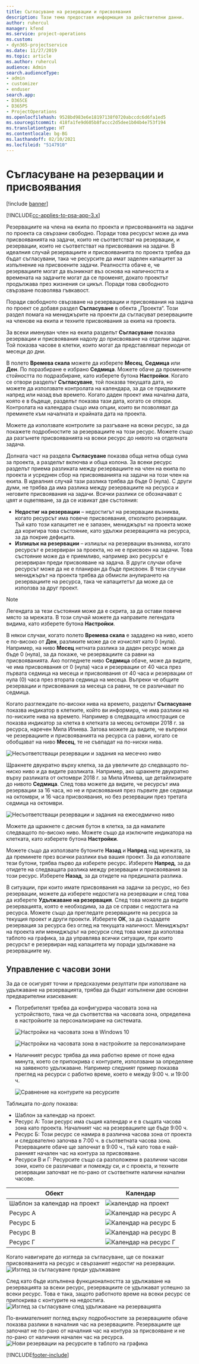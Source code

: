 ```yaml
---
title: Съгласуване на резервации и присвоявания
description: Тази тема предоставя информация за действителни данни.
author: ruhercul
manager: kfend
ms.service: project-operations
ms.custom:
- dyn365-projectservice
ms.date: 11/27/2019
ms.topic: article
ms.author: ruhercul
audience: Admin
search.audienceType:
- admin
- customizer
- enduser
search.app:
- D365CE
- D365PS
- ProjectOperations
ms.openlocfilehash: 9528bd983e6e18197138f0720abccdc6d6fa1ed5
ms.sourcegitcommit: 418fa1fe9d605b8faccc2d5dee1b04b4e753f194
ms.translationtype: HT
ms.contentlocale: bg-BG
ms.lasthandoff: 02/10/2021
ms.locfileid: "5147910"
---
```

# <a name="reconcile-bookings-and-assignments"></a>Съгласуване на резервации и присвоявания

[!include [banner](../includes/psa-now-project-operations.md)]

[!INCLUDE[cc-applies-to-psa-app-3.x](../includes/cc-applies-to-psa-app-3x.md)]

Резервациите на члена на екипа по проекта и присвояванията на задачи по проекта са свързани свободно. Поради това ресурсът може да има присвояванията на задачи, които не съответстват на резервации, и резервации, които не съответстват на присвоявания на задачи. В идеалния случай резервациите и присвояванията по проекта трябва да бъдат съгласувани, така че ресурсите да имат заделен капацитет за изпълнение на присвоените задачи. Реалността обаче е, че резервациите могат да възникнат въз основа на наличността и времената на задачите могат да се променят, докато проектът продължава през жизнения си цикъл. Поради това свободното свързване позволява гъвкавост.

Поради свободното свързване на резервации и присвоявания на задача по проект се добавя раздел **Съгласуване** в обекта „Проекта“. Този раздел помага на мениджърите на проекти да съгласуват резервациите на членове на екипа и техните присвоявания за екипа на проекта.

За всеки именуван член на екипа разделът **Съгласуване** показва резервации и присвоявания надолу до присвояване на отделни задачи. Той показва часове в клетки, които могат да представляват периоди от месеци до дни.

В полето **Времева скала** можете да изберете **Месец**, **Седмица** или **Ден**. По поразбиране е избрано **Седмица**. Можете обаче да промените стойността по подразбиране, като изберете бутона **Настройки**. Когато се отвори разделът **Съгласуване**, той показва текущата дата, но можете да използвате контролата на календара, за да се придвижите напред или назад във времето. Когато даден проект има начална дата, която е в бъдеще, разделът показва тази дата, когато се отвори. Контролата на календара също има опции, които ви позволяват да преминете към началната и крайната дата на проекта.

Можете да използвате контролите за разгъване на всеки ресурс, за да покажете подробностите за резервациите на този ресурс. Можете също да разгънете присвояванията на всеки ресурс до нивото на отделната задача.

Долната част на раздела **Съгласуване** показва обща нетна обща сума за проекта, а разделът включва и обща колона. За всеки ресурс разделът приема разликата между резервациите на член на екипа по проекта и усреднен сбор на присвояванията на задачи на този член на екипа. В идеалния случай тази разлика трябва да бъде 0 (нула). С други думи, не трябва да има разлика между резервациите на ресурса и неговите присвоявания на задачи. Всички разлики се обозначават с цвят и оцветяване, за да се извикат две състояния:

- **Недостиг на резервации** – недостигът на резервации възниква, когато ресурсът има повече присвоявания, отколкото резервации. Тъй като този капацитет не е запазен, мениджърът на проекта може да коригира това състояние, като удължи резервацията на ресурса, за да покрие дефицита.
- **Излишък на резервации** – излишък на резервации възниква, когато ресурсът е резервиран за проекта, но не е присвоен на задачи. Това състояние може да е приемливо, например ако ресурсът е резервиран преди присвояване на задача. В други случаи обаче ресурсът може да не е планиран да бъде присвоен. В тези случаи мениджърът на проекта трябва да обмисли анулирането на резервациите на ресурса, така че капацитетът да може да се използва за друг проект.

> [!NOTE]
> Легендата за тези състояния може да е скрита, за да остави повече място за мрежата. В този случай можете да направите легендата видима, като изберете бутона **Настройки**.

В някои случаи, когато полето **Времева скала** е зададено на ниво, което е по-високо от **Ден**, разликите може да се изчислят като 0 (нула). Например, на ниво **Месец** нетната разлика за даден ресурс може да бъде 0 (нула), за да покаже, че резервациите са равни на присвояванията. Ако погледнете ниво **Седмица** обаче, може да видите, че има присвоявания от 0 (нула) часа и резервации от 40 часа през първата седмица на месеца и присвоявания от 40 часа и резервации от нула (0) часа през втората седмица на месеца. Въпреки че общите резервации и присвоявания за месеца са равни, те се различават по седмица.

Когато разглеждате по-високи нива на времето, разделът **Съгласуване** показва индикатор в клетките, който ви информира, че има разлики на по-ниските нива на времето. Например в следващата илюстрация се показва индикатор за клетка в клетката за месец октомври 2018 г. за ресурса, наречен Мила Илиева. Затова можете да видите, че въпреки че резервациите и присвояванията на ресурса са равни, когато се обобщават на ниво **Месец**, те не съвпадат на по-ниски нива.

![Несъответстващи резервации и задания на месечно ниво](media/reconcile-assignments-01.JPG)

Щракнете двукратно върху клетка, за да увеличите до следващото по-ниско ниво и да видите разликата. Например, ако щракнете двукратно върху разликата от октомври 2018 г. за Мила Илиева, ще детайлизирате до нивото **Седмица**. След това можете да видите, че ресурсът има резервации за 16 часа, но не и присвоявания през първите две седмици на октомври, и 16 часа присвоявания, но без резервации през третата седмица на октомври.

![Несъответстващи резервации и задания на ежеседмично ниво](media/reconcile-assignments-02.JPG)

Можете да щракнете с десния бутон в клетка, за да намалите следващото по-високо ниво. Можете също да изключите индикатора на клетката, като изберете бутона **Настройки**. 

Можете също да използвате бутоните **Назад** и **Напред** над мрежата, за да преминете през всички разлики във вашия проект. За да използвате тези бутони, трябва първо да изберете ресурс. Изберете **Напред**, за да отидете на следващата разлика между резервации и присвоявания за този ресурс. Изберете **Назад**, за да отидете на предишната разлика.

В ситуации, при които имате присвоявания на задачи за ресурс, но без резервации, можете да изберете недостига на резервации и след това да изберете **Удължаване на резервация**. След това можете да видите резервацията, която е необходима, за да се справи с недостига на ресурса. Можете също да прегледате резервациите на ресурса за текущия проект и други проекти. Изберете **OK**, за да създадете резервация за ресурса без оглед на текущата наличност. Мениджърът на проекта или мениджърът на ресурси след това може да използва таблото на графика, за да управлява всички ситуации, при които ресурсът е резервиран над капацитета му поради удължаване на резервациите му.

## <a name="managing-with-time-zones"></a>Управление с часови зони
За да се осигурят точни и предсказуеми резултати при използване на удължаване на резервацията, трябва да бъдат изпълнени две основни предварителни изисквания:  

- Потребителят трябва да конфигурира часовата зона на устройството, така че да съответства на часовата зона, определена в настройките за персонализиране на системата.
 
  ![Настройки на часовата зона в Windows 10](media/reconcile-assignments-03.png)

  ![Настройки на часовата зона в настройките за персонализиране](media/reconcile-assignments-04.png)
 
- Наличният ресурс трябва да има работно време от поне една минута, което се припокрива с контурите, използвани за определяне на заявеното удължаване. Например следният пример показва преглед на ресурси с работно време, което е между 9:00 ч. и 19:00 ч. 

  ![Сравнение на контурите на ресурсите](media/reconcile-assignments-05.png)

Таблицата по-долу показва:

- Шаблон за календар на проект.
- Ресурс А: Този ресурс има същия календар и е в същата часова зона като проекта. Началният час на резервациите ще бъде 9:00 ч.
- Ресурс Б: Този ресурс се намира в различна часова зона от проекта и следователно започва в 7:00 ч. в съответната часова зона. Резервациите обаче ще започнат в 9:00 ч., тъй като това е най-ранният начален час на контура за присвояване.
- Ресурси В и Г: Ресурсите също са разположени в различни часови зони, които се различават и помежду си, и с проекта, и техните резервации започват не по-рано от съответните налични начални часове.

|Обект  |Календар  |
|-|-|
|Шаблон за календар на проект   | ![календар на проект](media/reconcile-assignments-06.png) |
|Ресурс А  | ![Календар на ресурс А](media/reconcile-assignments-06.png) |
|Ресурс Б  |  ![Календар на ресурс Б](media/reconcile-assignments-07.png) |
|Ресурс В  |  ![Календар на ресурс В](media/reconcile-assignments-08.png) |
|Ресурс Г  | ![Календар на ресурс Г](media/reconcile-assignments-09.png)  |
 
Когато навигирате до изгледа за съгласуване, ще се покажат присвояванията на ресурс и свързаният недостиг на резервации.
 ![Изглед за съгласуване преди удължаване](media/reconcile-assignments-10.png)

След като бъде изпълнена функционалността за удължаване на резервацията за всеки ресурс, резервациите се удължават успешно за всеки ресурс. Това е така, защото работното време на всеки ресурс се припокрива с контурите на недостига.
 ![Изглед за съгласуване след удължаване на резервацията](media/reconcile-assignments-11.png) 

По-внимателният поглед върху подробностите за резервациите обаче показва разлики в началния час на резервациите. Резервациите ще започнат не по-рано от началния час на контура за присвояване и не по-рано от наличния начален час на ресурса.
 ![Нови резервации на ресурсите в таблото на графика](media/reconcile-assignments-12.png)


[!INCLUDE[footer-include](../includes/footer-banner.md)]